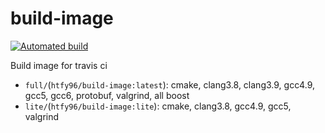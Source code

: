 # build-image
[![Automated build](https://img.shields.io/docker/automated/htfy96/build-image.svg)](https://hub.docker.com/r/htfy96/build-image/)

Build image for travis ci

- `full/`(`htfy96/build-image:latest`): cmake, clang3.8, clang3.9, gcc4.9, gcc5, gcc6, protobuf, valgrind, all boost
- `lite/`(`htfy96/build-image:lite`): cmake, clang3.8, gcc4.9, gcc5, valgrind
